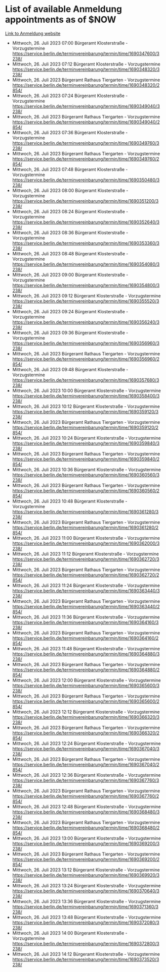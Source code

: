 # List of available Anmeldung appointments as of $NOW
[Link to Anmeldung website](https://service.berlin.de/terminvereinbarung/termin/tag.php?termin=1&anliegen[]=120686&dienstleisterlist=122210,122217,327316,122219,327312,122227,327314,122231,327346,122243,327348,122254,122252,329742,122260,329745,122262,329748,122271,327278,122273,327274,122277,327276,330436,122280,327294,122282,327290,122284,327292,122291,327270,122285,327266,122286,327264,122296,327268,150230,329760,122297,327286,122294,327284,122312,329763,122314,329775,122304,327330,122311,327334,122309,327332,317869,122281,327352,122279,329772,122283,122276,327324,122274,327326,122267,329766,122246,327318,122251,327320,122257,327322,122208,327298,122226,327300&herkunft=http%3A%2F%2Fservice.berlin.de%2Fdienstleistung%2F120686%2F)
- Mittwoch, 26. Juli 2023 07:00 Bürgeramt Klosterstraße - Vorzugstermine https://service.berlin.de/terminvereinbarung/termin/time/1690347600/3238/
- Mittwoch, 26. Juli 2023 07:12 Bürgeramt Klosterstraße - Vorzugstermine https://service.berlin.de/terminvereinbarung/termin/time/1690348320/3238/
- Mittwoch, 26. Juli 2023  Bürgeramt Rathaus Tiergarten - Vorzugstermine https://service.berlin.de/terminvereinbarung/termin/time/1690348320/2854/
- Mittwoch, 26. Juli 2023 07:24 Bürgeramt Klosterstraße - Vorzugstermine https://service.berlin.de/terminvereinbarung/termin/time/1690349040/3238/
- Mittwoch, 26. Juli 2023  Bürgeramt Rathaus Tiergarten - Vorzugstermine https://service.berlin.de/terminvereinbarung/termin/time/1690349040/2854/
- Mittwoch, 26. Juli 2023 07:36 Bürgeramt Klosterstraße - Vorzugstermine https://service.berlin.de/terminvereinbarung/termin/time/1690349760/3238/
- Mittwoch, 26. Juli 2023  Bürgeramt Rathaus Tiergarten - Vorzugstermine https://service.berlin.de/terminvereinbarung/termin/time/1690349760/2854/
- Mittwoch, 26. Juli 2023 07:48 Bürgeramt Klosterstraße - Vorzugstermine https://service.berlin.de/terminvereinbarung/termin/time/1690350480/3238/
- Mittwoch, 26. Juli 2023 08:00 Bürgeramt Klosterstraße - Vorzugstermine https://service.berlin.de/terminvereinbarung/termin/time/1690351200/3238/
- Mittwoch, 26. Juli 2023 08:24 Bürgeramt Klosterstraße - Vorzugstermine https://service.berlin.de/terminvereinbarung/termin/time/1690352640/3238/
- Mittwoch, 26. Juli 2023 08:36 Bürgeramt Klosterstraße - Vorzugstermine https://service.berlin.de/terminvereinbarung/termin/time/1690353360/3238/
- Mittwoch, 26. Juli 2023 08:48 Bürgeramt Klosterstraße - Vorzugstermine https://service.berlin.de/terminvereinbarung/termin/time/1690354080/3238/
- Mittwoch, 26. Juli 2023 09:00 Bürgeramt Klosterstraße - Vorzugstermine https://service.berlin.de/terminvereinbarung/termin/time/1690354800/3238/
- Mittwoch, 26. Juli 2023 09:12 Bürgeramt Klosterstraße - Vorzugstermine https://service.berlin.de/terminvereinbarung/termin/time/1690355520/3238/
- Mittwoch, 26. Juli 2023 09:24 Bürgeramt Klosterstraße - Vorzugstermine https://service.berlin.de/terminvereinbarung/termin/time/1690356240/3238/
- Mittwoch, 26. Juli 2023 09:36 Bürgeramt Klosterstraße - Vorzugstermine https://service.berlin.de/terminvereinbarung/termin/time/1690356960/3238/
- Mittwoch, 26. Juli 2023  Bürgeramt Rathaus Tiergarten - Vorzugstermine https://service.berlin.de/terminvereinbarung/termin/time/1690356960/2854/
- Mittwoch, 26. Juli 2023 09:48 Bürgeramt Klosterstraße - Vorzugstermine https://service.berlin.de/terminvereinbarung/termin/time/1690357680/3238/
- Mittwoch, 26. Juli 2023 10:00 Bürgeramt Klosterstraße - Vorzugstermine https://service.berlin.de/terminvereinbarung/termin/time/1690358400/3238/
- Mittwoch, 26. Juli 2023 10:12 Bürgeramt Klosterstraße - Vorzugstermine https://service.berlin.de/terminvereinbarung/termin/time/1690359120/3238/
- Mittwoch, 26. Juli 2023  Bürgeramt Rathaus Tiergarten - Vorzugstermine https://service.berlin.de/terminvereinbarung/termin/time/1690359120/2854/
- Mittwoch, 26. Juli 2023 10:24 Bürgeramt Klosterstraße - Vorzugstermine https://service.berlin.de/terminvereinbarung/termin/time/1690359840/3238/
- Mittwoch, 26. Juli 2023  Bürgeramt Rathaus Tiergarten - Vorzugstermine https://service.berlin.de/terminvereinbarung/termin/time/1690359840/2854/
- Mittwoch, 26. Juli 2023 10:36 Bürgeramt Klosterstraße - Vorzugstermine https://service.berlin.de/terminvereinbarung/termin/time/1690360560/3238/
- Mittwoch, 26. Juli 2023  Bürgeramt Rathaus Tiergarten - Vorzugstermine https://service.berlin.de/terminvereinbarung/termin/time/1690360560/2854/
- Mittwoch, 26. Juli 2023 10:48 Bürgeramt Klosterstraße - Vorzugstermine https://service.berlin.de/terminvereinbarung/termin/time/1690361280/3238/
- Mittwoch, 26. Juli 2023  Bürgeramt Rathaus Tiergarten - Vorzugstermine https://service.berlin.de/terminvereinbarung/termin/time/1690361280/2854/
- Mittwoch, 26. Juli 2023 11:00 Bürgeramt Klosterstraße - Vorzugstermine https://service.berlin.de/terminvereinbarung/termin/time/1690362000/3238/
- Mittwoch, 26. Juli 2023 11:12 Bürgeramt Klosterstraße - Vorzugstermine https://service.berlin.de/terminvereinbarung/termin/time/1690362720/3238/
- Mittwoch, 26. Juli 2023  Bürgeramt Rathaus Tiergarten - Vorzugstermine https://service.berlin.de/terminvereinbarung/termin/time/1690362720/2854/
- Mittwoch, 26. Juli 2023 11:24 Bürgeramt Klosterstraße - Vorzugstermine https://service.berlin.de/terminvereinbarung/termin/time/1690363440/3238/
- Mittwoch, 26. Juli 2023  Bürgeramt Rathaus Tiergarten - Vorzugstermine https://service.berlin.de/terminvereinbarung/termin/time/1690363440/2854/
- Mittwoch, 26. Juli 2023 11:36 Bürgeramt Klosterstraße - Vorzugstermine https://service.berlin.de/terminvereinbarung/termin/time/1690364160/3238/
- Mittwoch, 26. Juli 2023  Bürgeramt Rathaus Tiergarten - Vorzugstermine https://service.berlin.de/terminvereinbarung/termin/time/1690364160/2854/
- Mittwoch, 26. Juli 2023 11:48 Bürgeramt Klosterstraße - Vorzugstermine https://service.berlin.de/terminvereinbarung/termin/time/1690364880/3238/
- Mittwoch, 26. Juli 2023  Bürgeramt Rathaus Tiergarten - Vorzugstermine https://service.berlin.de/terminvereinbarung/termin/time/1690364880/2854/
- Mittwoch, 26. Juli 2023 12:00 Bürgeramt Klosterstraße - Vorzugstermine https://service.berlin.de/terminvereinbarung/termin/time/1690365600/3238/
- Mittwoch, 26. Juli 2023  Bürgeramt Rathaus Tiergarten - Vorzugstermine https://service.berlin.de/terminvereinbarung/termin/time/1690365600/2854/
- Mittwoch, 26. Juli 2023 12:12 Bürgeramt Klosterstraße - Vorzugstermine https://service.berlin.de/terminvereinbarung/termin/time/1690366320/3238/
- Mittwoch, 26. Juli 2023  Bürgeramt Rathaus Tiergarten - Vorzugstermine https://service.berlin.de/terminvereinbarung/termin/time/1690366320/2854/
- Mittwoch, 26. Juli 2023 12:24 Bürgeramt Klosterstraße - Vorzugstermine https://service.berlin.de/terminvereinbarung/termin/time/1690367040/3238/
- Mittwoch, 26. Juli 2023  Bürgeramt Rathaus Tiergarten - Vorzugstermine https://service.berlin.de/terminvereinbarung/termin/time/1690367040/2854/
- Mittwoch, 26. Juli 2023 12:36 Bürgeramt Klosterstraße - Vorzugstermine https://service.berlin.de/terminvereinbarung/termin/time/1690367760/3238/
- Mittwoch, 26. Juli 2023  Bürgeramt Rathaus Tiergarten - Vorzugstermine https://service.berlin.de/terminvereinbarung/termin/time/1690367760/2854/
- Mittwoch, 26. Juli 2023 12:48 Bürgeramt Klosterstraße - Vorzugstermine https://service.berlin.de/terminvereinbarung/termin/time/1690368480/3238/
- Mittwoch, 26. Juli 2023  Bürgeramt Rathaus Tiergarten - Vorzugstermine https://service.berlin.de/terminvereinbarung/termin/time/1690368480/2854/
- Mittwoch, 26. Juli 2023 13:00 Bürgeramt Klosterstraße - Vorzugstermine https://service.berlin.de/terminvereinbarung/termin/time/1690369200/3238/
- Mittwoch, 26. Juli 2023  Bürgeramt Rathaus Tiergarten - Vorzugstermine https://service.berlin.de/terminvereinbarung/termin/time/1690369200/2854/
- Mittwoch, 26. Juli 2023 13:12 Bürgeramt Klosterstraße - Vorzugstermine https://service.berlin.de/terminvereinbarung/termin/time/1690369920/3238/
- Mittwoch, 26. Juli 2023 13:24 Bürgeramt Klosterstraße - Vorzugstermine https://service.berlin.de/terminvereinbarung/termin/time/1690370640/3238/
- Mittwoch, 26. Juli 2023 13:36 Bürgeramt Klosterstraße - Vorzugstermine https://service.berlin.de/terminvereinbarung/termin/time/1690371360/3238/
- Mittwoch, 26. Juli 2023 13:48 Bürgeramt Klosterstraße - Vorzugstermine https://service.berlin.de/terminvereinbarung/termin/time/1690372080/3238/
- Mittwoch, 26. Juli 2023 14:00 Bürgeramt Klosterstraße - Vorzugstermine https://service.berlin.de/terminvereinbarung/termin/time/1690372800/3238/
- Mittwoch, 26. Juli 2023 14:12 Bürgeramt Klosterstraße - Vorzugstermine https://service.berlin.de/terminvereinbarung/termin/time/1690373520/3238/
